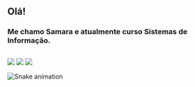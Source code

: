 ## Olá!

### Me chamo Samara e atualmente curso Sistemas de Informação.
  
  ##
 
<div> 
  <a href="https://www.instagram.com/samaraaae/" target="_blank"><img src="https://img.shields.io/badge/-Instagram-%23E4405F?style=for-the-badge&logo=instagram&logoColor=white" target="_blank"></a>
  <a href = "mailto:samara.emilly2013@gmail.com"><img src="https://img.shields.io/badge/-Gmail-%23333?style=for-the-badge&logo=gmail&logoColor=white" target="_blank"></a>
  <a href="www.linkedin.com/in/smaracosta" target="_blank"><img src="https://img.shields.io/badge/-LinkedIn-%230077B5?style=for-the-badge&logo=linkedin&logoColor=white" target="_blank"></a> 
 
  ![Snake animation](https://github.com/smaracosta/smaracosta/blob/output/github-contribution-grid-snake.svg)
 
</div>
